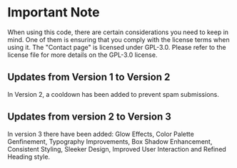 # Important Note
When using this code, there are certain considerations you need to keep in mind. One of them is ensuring that you comply with the license terms when using it. The "Contact page" is licensed under GPL-3.0. Please refer to the license file for more details on the GPL-3.0 license.

## Updates from Version 1 to Version 2
In Version 2, a cooldown has been added to prevent spam submissions.

## Updates from version 2 to Version 3
In version 3 there have been added: Glow Effects, Color Palette Genfinement, Typography Improvements, Box Shadow Enhancement, Consistent Styling, Sleeker Design, Improved User Interaction and Refined Heading style.
